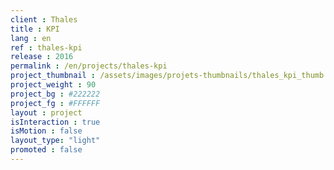 ```yaml
---
client : Thales
title : KPI
lang : en
ref : thales-kpi
release : 2016
permalink : /en/projects/thales-kpi
project_thumbnail : /assets/images/projets-thumbnails/thales_kpi_thumb.webp
project_weight : 90
project_bg : #222222
project_fg : #FFFFFF
layout : project
isInteraction : true
isMotion : false
layout_type: "light"
promoted : false
---
```

